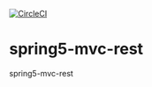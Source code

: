[![CircleCI](https://circleci.com/gh/zy51927042/spring5-mvc-rest/tree/main.svg?style=svg)](https://circleci.com/gh/zy51927042/spring5-mvc-rest/tree/main)
# spring5-mvc-rest
spring5-mvc-rest
